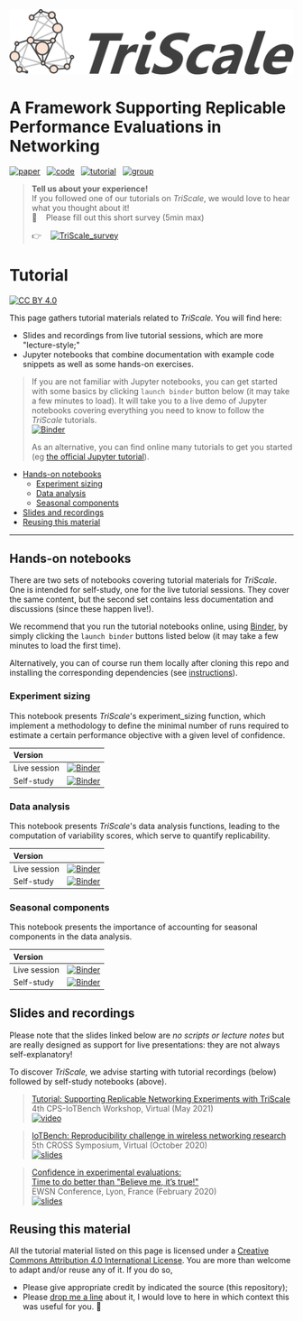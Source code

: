 ![TriScale_logo](../docs/assets/img/triscale_logo.svg)

# A Framework Supporting Replicable Performance Evaluations in Networking

[![paper](https://img.shields.io/badge/_-Paper-blue?logo=adobeacrobatreader)](https://doi.org/10.5281/zenodo.3464273)&nbsp;&nbsp;
[![code](https://img.shields.io/badge/_-Code-blue?logo=github)](https://github.com/romain-jacob/triscale)&nbsp;&nbsp;
[![tutorial](https://img.shields.io/badge/-Tutorial-blue?logo=airplayvideo)](tutorial.md)&nbsp;&nbsp;
[![group](https://img.shields.io/badge/-Discussion-blue?logo=theconversation)](https://groups.google.com/g/triscale)
<!--![docs](https://img.shields.io/badge/-Documentation-orange?logo=googlesheets)-->

> **Tell us about your experience!**  
> If you followed one of our tutorials on _TriScale_, we would love to hear what you thought about it!  
> 🙏 &nbsp;&nbsp; Please fill out this short survey (5min max)     
> 
> 👉&nbsp;&nbsp;&nbsp;&nbsp;[![TriScale_survey](https://img.shields.io/badge/feedback-tutorial-brightgreen)](https://docs.google.com/forms/d/e/1FAIpQLScYvkl8D_F6RhVL9qvAoXud6BCWNHiMk00WulEN44JM0tAFhg/viewform?usp=sf_link)

# Tutorial

[![CC BY 4.0][cc-by-shield]][cc-by]

This page gathers tutorial materials related to _TriScale._ You will find here:

- Slides and recordings from live tutorial sessions, which are more "lecture-style;"
- Jupyter notebooks that combine documentation with example code snippets as well as some hands-on exercises.

> If you are not familiar with Jupyter notebooks, you can get started with some basics by clicking `launch binder` button below (it may take a few minutes to load). It will take you to a live demo of Jupyter notebooks covering everything you need to know to follow the _TriScale_ tutorials.  
[![Binder](https://mybinder.org/badge_logo.svg)](https://mybinder.org/v2/gh/romain-jacob/triscale/master?filepath=live_exp-sizing.ipynb)  
> 
> As an alternative, you can find online many tutorials to get you started (eg [the official Jupyter tutorial](https://jupyter-notebook.readthedocs.io/en/stable/notebook.html)).


<!-- TOC -->

- [Hands-on notebooks](#hands-on-notebooks)
    - [Experiment sizing](#experiment-sizing)
    - [Data analysis](#data-analysis)
    - [Seasonal components](#seasonal-components)
- [Slides and recordings](#slides-and-recordings)
- [Reusing this material](#reusing-this-material)

<!-- /TOC -->

---

## Hands-on notebooks

There are two sets of notebooks covering tutorial materials for _TriScale_. One is intended for self-study, one for the live tutorial sessions. They cover the same content, but the second set contains less documentation and discussions (since these happen live!).

We recommend that you run the tutorial notebooks online, using [Binder](mybinder.org), by simply clicking the `launch binder` buttons listed below (it may take a few minutes to load the first time).

Alternatively, you can of course run them locally after cloning this repo and installing the corresponding dependencies (see [instructions](../triscale#running-locally)).

### Experiment sizing

This notebook presents _TriScale_'s experiment_sizing function, which implement a methodology to define the minimal number of runs required to estimate a certain performance objective with a given level of confidence.

|Version||
|:---|:---|
|Live session|  [![Binder](https://mybinder.org/badge_logo.svg)](https://mybinder.org/v2/gh/romain-jacob/triscale/master?filepath=live_exp-sizing.ipynb)  |
|Self-study|    [![Binder](https://mybinder.org/badge_logo.svg)](https://mybinder.org/v2/gh/romain-jacob/triscale/master?filepath=tutorial_exp-sizing.ipynb)  |

### Data analysis

This notebook presents _TriScale_'s data analysis functions, leading to the computation of variability scores, which serve to quantify replicability.

|Version||
|:---|:---|
|Live session|  [![Binder](https://mybinder.org/badge_logo.svg)](https://mybinder.org/v2/gh/romain-jacob/triscale/master?filepath=live_data-analysis.ipynb)  |
|Self-study|    [![Binder](https://mybinder.org/badge_logo.svg)](https://mybinder.org/v2/gh/romain-jacob/triscale/master?filepath=tutorial_data-analysis.ipynb)  |

### Seasonal components

This notebook presents the importance of accounting for seasonal components in the data analysis.

|Version||
|:---|:---|
|Live session|  [![Binder](https://mybinder.org/badge_logo.svg)](https://mybinder.org/v2/gh/romain-jacob/triscale/master?filepath=live_seasonal-comp)  |
|Self-study|    [![Binder](https://mybinder.org/badge_logo.svg)](https://mybinder.org/v2/gh/romain-jacob/triscale/master?filepath=tutorial_seasonal-comp)  |


## Slides and recordings

Please note that the slides linked below are _no scripts or lecture notes_ but are really designed as support for live presentations: they are not always self-explanatory!

To discover _TriScale,_ we advise starting with tutorial recordings (below) followed by self-study notebooks (above).

> [Tutorial: Supporting Replicable Networking Experiments with TriScale](https://youtu.be/f9k7gS-QpWI)  
4th CPS-IoTBench Workshop, Virtual (May 2021)  
[![video](https://img.shields.io/badge/-Video-blue?logo=youtube)](https://youtu.be/f9k7gS-QpWI)

> [IoTBench: Reproducibility challenge in wireless networking research](https://osf.io/m7a6w/)  
5th CROSS Symposium, Virtual (October 2020)  
[![slides](https://img.shields.io/badge/-Slides-blue?logo=airplayvideo)](https://osf.io/m7a6w/)

> [Confidence in experimental evaluations:  
Time to do better than "Believe me, it’s true!"](https://osf.io/aktn7/)  
EWSN Conference, Lyon, France (February 2020)  
[![slides](https://img.shields.io/badge/-Slides-blue?logo=airplayvideo)](https://osf.io/aktn7/)


## Reusing this material

All the tutorial material listed on this page is licensed under a
[Creative Commons Attribution 4.0 International License][cc-by]. You are more than welcome to adapt and/or reuse any of it. If you do so,

- Please give appropriate credit by indicated the source (this repository);
- Please [drop me a line](mailto:jacobr@ethz.ch) about it, I would love to here in which context this was useful for you. 🙂

<!-- [![CC BY 4.0][cc-by-image]][cc-by] -->

[cc-by]: http://creativecommons.org/licenses/by/4.0/
[cc-by-image]: https://i.creativecommons.org/l/by/4.0/88x31.png
[cc-by-shield]: https://img.shields.io/badge/License-CC%20BY%204.0-lightgrey.svg